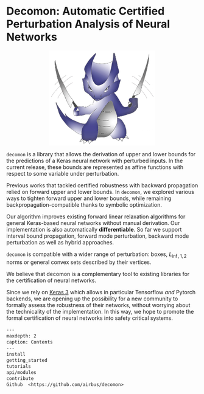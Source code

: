 # Decomon: Automatic Certified Perturbation Analysis of Neural Networks

<div align="center">
    <img src="_static/banner.jpg" width="55%" alt="decomon" align="center" />
</div>

`decomon` is a library that allows the derivation of upper and lower bounds
for the predictions of a Keras neural network with perturbed inputs.
In the current release, these bounds are represented as affine functions with respect to some variable under perturbation.

Previous works that tackled certified robustness with backward propagation relied on forward upper and lower bounds. In `decomon`,
we explored various ways to tighten forward upper and lower bounds, while remaining backpropagation-compatible
 thanks to symbolic optimization.

Our algorithm improves existing forward linear relaxation algorithms for general Keras-based neural networks
without manual derivation. Our implementation is also automatically **differentiable**.
So far we support interval bound propagation, forward mode perturbation, backward mode perturbation as well as hybrid approaches.

`decomon` is compatible with a wider range of perturbation: boxes, $L_{\inf, 1, 2}$ norms or general
convex sets described by their vertices.

We believe that decomon is a complementary tool to existing libraries for the certification of neural networks.

Since we rely on [Keras 3](https://keras.io/keras_3/) which allows in particular Tensorflow *and* Pytorch backends,
we are opening up the possibility for a new community
to formally assess the robustness of their networks, without worrying about the technicality of
the implementation. In this way, we hope to promote the formal certification of neural networks
into safety critical systems.


```{toctree}
---
maxdepth: 2
caption: Contents
---
install
getting_started
tutorials
api/modules
contribute
Github  <https://github.com/airbus/decomon>
```
